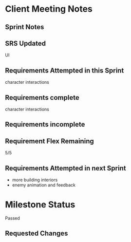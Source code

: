 # Client Meeting Notes

## Sprint Notes

## SRS Updated

UI

## Requirements Attempted in this Sprint

character interactions

## Requirements complete

character interactions

## Requirements incomplete



## Requirement Flex Remaining

5/5

## Requirements Attempted in next Sprint

- more building interiors
- enemy animation and feedback

# Milestone Status

Passed

## Requested Changes
